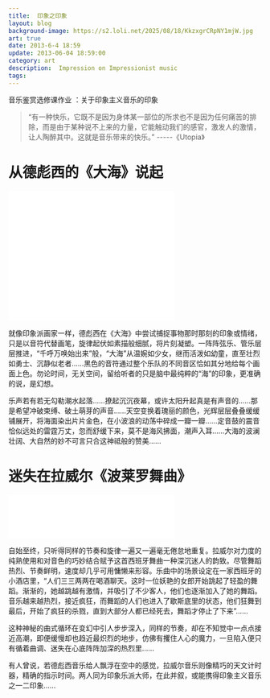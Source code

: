 ```yaml
---
title:  印象之印象
layout: blog
background-image: https://s2.loli.net/2025/08/18/KkzxgrCRpNY1mjW.jpg
art: true
date: 2013-6-4 18:59
update: 2013-06-04 18:59:00
category: art
description:  Impression on Impressionist music
tags:
---
```


音乐鉴赏选修课作业 ：关于印象主义音乐的印象

> “有一种快乐，它既不是因为身体某一部位的所求也不是因为任何痛苦的排除，而是由于某种说不上来的力量，它能触动我们的感官，激发人的激情，让人陶醉其中。这就是音乐带来的快乐。”
                                                                                                    -----《Utopia》

# 从德彪西的《大海》说起

<iframe frameborder="no" border="0" marginwidth="0" marginheight="0" width="330" height="86" src="//music.163.com/outchain/player?type=2&id=33638487&auto=0&height=66"></iframe>

<iframe frameborder="no" border="0" marginwidth="0" marginheight="0" width="330" height="86" src="//music.163.com/outchain/player?type=2&id=33638488&auto=0&height=66"></iframe>

<iframe frameborder="no" border="0" marginwidth="0" marginheight="0" width="330" height="86" src="//music.163.com/outchain/player?type=2&id=33638489&auto=0&height=66"></iframe>

就像印象派画家一样，德彪西在《大海》中尝试捕捉事物那时那刻的印象或情绪，只是以音符代替画笔，旋律起伏如素描般细腻，将片刻凝塑。一阵阵弦乐、管乐层层推进，“千呼万唤始出来”般，“大海”从温婉如少女，继而活泼如幼童，直至壮烈如勇士、沉静似老者……黑色的音符通过整个乐队的不同音区恰如其分地给每个画面上色。勿论时间，无关空间，留给听者的只是脑中最纯粹的“海”的印象，更准确的说，是幻想。

乐声若有若无勾勒潮水起落……撩起沉沉夜幕，或许太阳升起真是有声音的……那是希望冲破束缚、破土萌芽的声音……天空变换着瑰丽的颜色，光辉层层叠叠缓缓铺展开，将海面染出片片金色，在小波浪的动荡中碎成一瓣一瓣……定音鼓的震音恰似远处的雷霆万丈，忽而舒缓下来，莫不是海风拂面，潮声入耳……大海的波澜壮阔、大自然的妙不可言只合这神祗般的赞美……

# 迷失在拉威尔《波莱罗舞曲》

<iframe frameborder="no" border="0" marginwidth="0" marginheight="0" width="330" height="86" src="//music.163.com/outchain/player?type=2&id=476533595&auto=0&height=66"></iframe>

自始至终，只听得同样的节奏和旋律一遍又一遍毫无倦怠地重复。拉威尔对力度的纯熟使用和对音色的巧妙结合赋予这首西班牙舞曲一种深沉迷人的韵致。尽管舞蹈热烈、节奏鲜明，速度却几乎可用慵懒来形容。乐曲中的场景设定在一家西班牙的小酒店里，“人们三三两两在喝酒聊天。这时一位妖艳的女郎开始跳起了轻盈的舞蹈。渐渐的，她越跳越有激情，并吸引了不少客人，他们也逐渐加入了她的舞蹈。音乐越来越热烈，接近疯狂，而舞蹈的人们也进入了歇斯底里的状态，他们狂舞到最后，开始了疯狂的杀戮，直到大部分人都已经死去，舞蹈才停止了下来”……

这种神秘的曲式循环在变幻中引人步步深入，同样的节奏，却在不知觉中一点点接近高潮，即便缓慢却也趋近最炽烈的地步，仿佛有攫住人心的魔力，一旦陷入便只有循着曲调、迷失在心底阵阵加深的热烈里……

有人曾说，若德彪西音乐给人飘浮在空中的感觉，拉威尔音乐则像精巧的天文计时器，精确的指示时间。两人同为印象乐派大师，在此并叙，或能携得印象主义音乐之一二印象……
